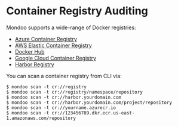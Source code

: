 # Container Registry Auditing

Mondoo supports a wide-range of Docker registries:

- [Azure Container Registry](azure_acr.md#azure-container-registry)
- [AWS Elastic Container Registry](aws_ecr#aws-elastic-container-registry)
- [Docker Hub](docker_hub#docker-hub)
- [Google Cloud Container Registry](gcp_gcr#google-cloud-container-registry)
- [Harbor Registry](harbor#harbor-registry)

You can scan a container registry from CLI via:

```
$ mondoo scan -t cr://registry
$ mondoo scan -t cr://registry/namespace/repository
$ mondoo scan -t cr://harbor.yourdomain.com
$ mondoo scan -t cr://harbor.yourdomain.com/project/repository
$ mondoo scan -t cr://yourname.azurecr.io
$ mondoo scan -t cr://123456789.dkr.ecr.us-east-1.amazonaws.com/repository
```